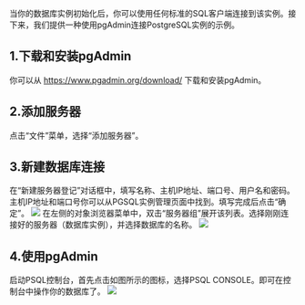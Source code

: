 当你的数据库实例初始化后，你可以使用任何标准的SQL客户端连接到该实例。接下来，我们提供一种使用pgAdmin连接PostgreSQL实例的示例。

## 1.下载和安装pgAdmin
你可以从 https://www.pgadmin.org/download/ 下载和安装pgAdmin。

## 2.添加服务器
点击“文件”菜单，选择“添加服务器”。

## 3.新建数据库连接
在“新建服务器登记”对话框中，填写名称、主机IP地址、端口号、用户名和密码。主机IP地址和端口号你可以从PGSQL实例管理页面中找到。填写完成后点击“确定”。
![](http://imgcache.tcecqpoc.fsphere.cn/image/mccdn.qcloud.com/static/img/fd480ec9413eb6b7ff53d212fafd3ecd/image.png)
在左侧的对象浏览器菜单中，双击“服务器组”展开该列表。选择刚刚连接好的服务器（数据库实例），并选择数据库的名称。
![](http://imgcache.tcecqpoc.fsphere.cn/image/mccdn.qcloud.com/static/img/a66c259deee8524a0cf35cb3c5e29642/image.jpg)
## 4.使用pgAdmin
启动PSQL控制台，首先点击如图所示的图标，选择PSQL CONSOLE。即可在控制台中操作你的数据库了。
![](http://imgcache.tcecqpoc.fsphere.cn/image/mccdn.qcloud.com/static/img/21e18377780799f20c40c48421c041a1/image.jpg)

